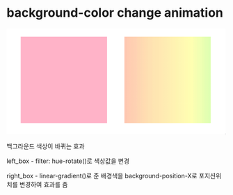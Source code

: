# background-color change animation

![background-color change animation](./background_animation.gif)

백그라운드 색상이 바뀌는 효과

left_box - filter: hue-rotate()로 색상값을 변경

right_box - linear-gradient()로 준 배경색을 background-position-X로 포지션위치를 변경하여 효과를 줌